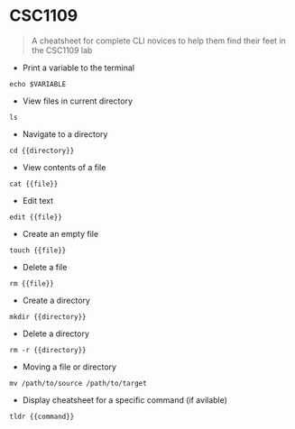# CSC1109

> A cheatsheet for complete CLI novices to help them find their feet in the CSC1109 lab

- Print a variable to the terminal

`echo $VARIABLE`

- View files in current directory

`ls`

- Navigate to a directory

`cd {{directory}}`

- View contents of a file

`cat {{file}}`

- Edit text

`edit {{file}}`

- Create an empty file

`touch {{file}}`

- Delete a file

`rm {{file}}`

- Create a directory

`mkdir {{directory}}`

- Delete a directory

`rm -r {{directory}}`

- Moving a file or directory

`mv /path/to/source /path/to/target`

- Display cheatsheet for a specific command (if avilable)

`tldr {{command}}`
